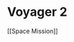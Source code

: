 # Voyager 2

[[Space Mission]]

[//begin]: # "Autogenerated link references for markdown compatibility"
[space-mission]: space-mission "Space Mission"
[//end]: # "Autogenerated link references"